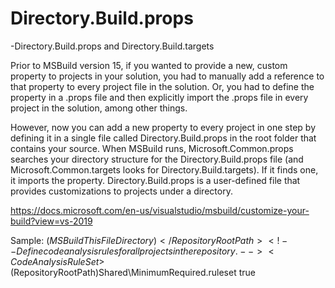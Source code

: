  # Directory.Build.props 
  -Directory.Build.props and Directory.Build.targets
  
 Prior to MSBuild version 15, if you wanted to provide a new, custom property to projects in your solution, you had to manually add a reference to that property to every project file in the solution. Or, you had to define the property in a .props file and then explicitly import the .props file in every project in the solution, among other things.

However, now you can add a new property to every project in one step by defining it in a single file called Directory.Build.props in the root folder that contains your source. When MSBuild runs, Microsoft.Common.props searches your directory structure for the Directory.Build.props file (and Microsoft.Common.targets looks for Directory.Build.targets). If it finds one, it imports the property. Directory.Build.props is a user-defined file that provides customizations to projects under a directory.

https://docs.microsoft.com/en-us/visualstudio/msbuild/customize-your-build?view=vs-2019


Sample: 
<Project>
  <PropertyGroup>
    <!-- Create a property pointing to the root of the repository; ends with backslash. -->
    <RepositoryRootPath>$(MSBuildThisFileDirectory)</RepositoryRootPath>
    <!-- Define code analysis rules for all projects in the repository. -->
    <CodeAnalysisRuleSet>$(RepositoryRootPath)Shared\MinimumRequired.ruleset</CodeAnalysisRuleSet>
	<StyleCopTreatErrorsAsWarnings>true</StyleCopTreatErrorsAsWarnings>
  </PropertyGroup>
  <ItemGroup>
    <AdditionalFiles Include="$(RepositoryRootPath)Shared\StyleCop.json" />
  </ItemGroup>
</Project>
